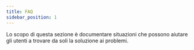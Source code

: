 ```yaml
---
title: FAQ
sidebar_position: 1
---
```


Lo scopo di questa sezione è documentare situazioni che possono aiutare gli utenti a trovare da soli la soluzione ai problemi.
